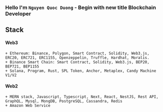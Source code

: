 ### Hello I'm `Nguyen Quoc Duong` - Begin with new title Blockchain Developer

## Stack 

#### Web3
    + Ethereum: Binance, Polygon, Smart Contract, Solidity, Web3.js, ERC20, ERC721, ERC1155, Openzeppelin, Truffle, Hardhat, Moralis.
    + Binance Smart Chain: Smart Contract, Solidity, Web3.js, BEP20, BEP721, BEP1155
    + Solana, Program, Rust, SPL Token, Anchor, Metaplex, Candy Machine V1/V2

#### Web2
    + MERN stack, Javascript, Typescript, Next, React, NestJS, Rest API, GraphQL, Mysql, MongDB, PostgreSQL, Cassandra, Redis
    + Amazon Web Service
